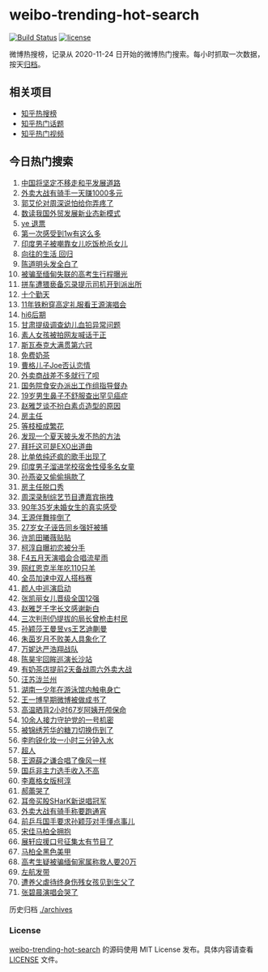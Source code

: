 # weibo-trending-hot-search

[![Build Status](https://github.com/justjavac/weibo-trending-hot-search/workflows/ci/badge.svg?branch=master)](https://github.com/justjavac/weibo-trending-hot-search/actions)
[![license](https://img.shields.io/github/license/justjavac/weibo-trending-hot-search)](https://github.com/justjavac/weibo-trending-hot-search/blob/master/LICENSE)

微博热搜榜，记录从 2020-11-24 日开始的微博热门搜索。每小时抓取一次数据，按天[归档](./archives)。

## 相关项目

- [知乎热搜榜](https://github.com/justjavac/zhihu-trending-top-search)
- [知乎热门话题](https://github.com/justjavac/zhihu-trending-hot-questions)
- [知乎热门视频](https://github.com/justjavac/zhihu-trending-hot-video)

## 今日热门搜索

<!-- BEGIN -->
<!-- 最后更新时间 Sun Jul 13 2025 03:06:55 GMT+0800 (China Standard Time) -->

1. [中国将坚定不移走和平发展道路](https://s.weibo.com//weibo?q=%23%E4%B8%AD%E5%9B%BD%E5%B0%86%E5%9D%9A%E5%AE%9A%E4%B8%8D%E7%A7%BB%E8%B5%B0%E5%92%8C%E5%B9%B3%E5%8F%91%E5%B1%95%E9%81%93%E8%B7%AF%23&Refer=new_time)
1. [外卖大战有骑手一天赚1000多元](https://s.weibo.com//weibo?q=%23%E5%A4%96%E5%8D%96%E5%A4%A7%E6%88%98%E6%9C%89%E9%AA%91%E6%89%8B%E4%B8%80%E5%A4%A9%E8%B5%9A1000%E5%A4%9A%E5%85%83%23&t=31&band_rank=25&Refer=top)
1. [郭艾伦对周深说怕给你弄疼了](https://s.weibo.com//weibo?q=%E9%83%AD%E8%89%BE%E4%BC%A6%E5%AF%B9%E5%91%A8%E6%B7%B1%E8%AF%B4%E6%80%95%E7%BB%99%E4%BD%A0%E5%BC%84%E7%96%BC%E4%BA%86&t=31&band_rank=9&Refer=top)
1. [数读我国外贸发展新业态新模式](https://s.weibo.com//weibo?q=%23%E6%95%B0%E8%AF%BB%E6%88%91%E5%9B%BD%E5%A4%96%E8%B4%B8%E5%8F%91%E5%B1%95%E6%96%B0%E4%B8%9A%E6%80%81%E6%96%B0%E6%A8%A1%E5%BC%8F%23&t=31&band_rank=3&Refer=top)
1. [ye 退票](https://s.weibo.com//weibo?q=ye%20%E9%80%80%E7%A5%A8&t=31&band_rank=18&Refer=top)
1. [第一次感受到1w有这么多](https://s.weibo.com//weibo?q=%E7%AC%AC%E4%B8%80%E6%AC%A1%E6%84%9F%E5%8F%97%E5%88%B01w%E6%9C%89%E8%BF%99%E4%B9%88%E5%A4%9A&t=31&band_rank=2&Refer=top)
1. [印度男子被嘲靠女儿吃饭枪杀女儿](https://s.weibo.com//weibo?q=%23%E5%8D%B0%E5%BA%A6%E7%94%B7%E5%AD%90%E8%A2%AB%E5%98%B2%E9%9D%A0%E5%A5%B3%E5%84%BF%E5%90%83%E9%A5%AD%E6%9E%AA%E6%9D%80%E5%A5%B3%E5%84%BF%23&t=31&band_rank=10&Refer=top)
1. [向往的生活 回归](https://s.weibo.com//weibo?q=%E5%90%91%E5%BE%80%E7%9A%84%E7%94%9F%E6%B4%BB%20%E5%9B%9E%E5%BD%92&t=31&band_rank=1&Refer=top)
1. [陈道明头发全白了](https://s.weibo.com//weibo?q=%E9%99%88%E9%81%93%E6%98%8E%E5%A4%B4%E5%8F%91%E5%85%A8%E7%99%BD%E4%BA%86&t=31&band_rank=7&Refer=top)
1. [被骗至缅甸失联的高考生行程曝光](https://s.weibo.com//weibo?q=%23%E8%A2%AB%E9%AA%97%E8%87%B3%E7%BC%85%E7%94%B8%E5%A4%B1%E8%81%94%E7%9A%84%E9%AB%98%E8%80%83%E7%94%9F%E8%A1%8C%E7%A8%8B%E6%9B%9D%E5%85%89%23&t=31&band_rank=13&Refer=top)
1. [拼车遭猥亵备忘录提示司机开到派出所](https://s.weibo.com//weibo?q=%23%E6%8B%BC%E8%BD%A6%E9%81%AD%E7%8C%A5%E4%BA%B5%E5%A4%87%E5%BF%98%E5%BD%95%E6%8F%90%E7%A4%BA%E5%8F%B8%E6%9C%BA%E5%BC%80%E5%88%B0%E6%B4%BE%E5%87%BA%E6%89%80%23&t=31&band_rank=30&Refer=top)
1. [十个勤天](https://s.weibo.com//weibo?q=%E5%8D%81%E4%B8%AA%E5%8B%A4%E5%A4%A9&t=31&band_rank=33&Refer=top)
1. [11年铁粉穿高定礼服看王源演唱会](https://s.weibo.com//weibo?q=%2311%E5%B9%B4%E9%93%81%E7%B2%89%E7%A9%BF%E9%AB%98%E5%AE%9A%E7%A4%BC%E6%9C%8D%E7%9C%8B%E7%8E%8B%E6%BA%90%E6%BC%94%E5%94%B1%E4%BC%9A%23&t=31&band_rank=38&Refer=top)
1. [hi6后期](https://s.weibo.com//weibo?q=hi6%E5%90%8E%E6%9C%9F&t=31&band_rank=4&Refer=top)
1. [甘肃提级调查幼儿血铅异常问题](https://s.weibo.com//weibo?q=%23%E7%94%98%E8%82%83%E6%8F%90%E7%BA%A7%E8%B0%83%E6%9F%A5%E5%B9%BC%E5%84%BF%E8%A1%80%E9%93%85%E5%BC%82%E5%B8%B8%E9%97%AE%E9%A2%98%23&t=31&band_rank=8&Refer=top)
1. [素人女孩被拍网友喊话于正](https://s.weibo.com//weibo?q=%23%E7%B4%A0%E4%BA%BA%E5%A5%B3%E5%AD%A9%E8%A2%AB%E6%8B%8D%E7%BD%91%E5%8F%8B%E5%96%8A%E8%AF%9D%E4%BA%8E%E6%AD%A3%23&t=31&band_rank=12&Refer=top)
1. [斯瓦泰克大满贯第六冠](https://s.weibo.com//weibo?q=%23%E6%96%AF%E7%93%A6%E6%B3%B0%E5%85%8B%E5%A4%A7%E6%BB%A1%E8%B4%AF%E7%AC%AC%E5%85%AD%E5%86%A0%23&t=31&band_rank=19&Refer=top)
1. [免费奶茶](https://s.weibo.com//weibo?q=%E5%85%8D%E8%B4%B9%E5%A5%B6%E8%8C%B6&t=31&band_rank=11&Refer=top)
1. [曹格儿子Joe否认恋情](https://s.weibo.com//weibo?q=%23%E6%9B%B9%E6%A0%BC%E5%84%BF%E5%AD%90Joe%E5%90%A6%E8%AE%A4%E6%81%8B%E6%83%85%23&t=31&band_rank=38&Refer=top)
1. [外卖商战差不多就行了呗](https://s.weibo.com//weibo?q=%E5%A4%96%E5%8D%96%E5%95%86%E6%88%98%E5%B7%AE%E4%B8%8D%E5%A4%9A%E5%B0%B1%E8%A1%8C%E4%BA%86%E5%91%97&t=31&band_rank=14&Refer=top)
1. [国务院食安办派出工作组指导督办](https://s.weibo.com//weibo?q=%23%E5%9B%BD%E5%8A%A1%E9%99%A2%E9%A3%9F%E5%AE%89%E5%8A%9E%E6%B4%BE%E5%87%BA%E5%B7%A5%E4%BD%9C%E7%BB%84%E6%8C%87%E5%AF%BC%E7%9D%A3%E5%8A%9E%23&t=31&band_rank=22&Refer=top)
1. [19岁男生鼻子不舒服查出罕见癌症](https://s.weibo.com//weibo?q=%2319%E5%B2%81%E7%94%B7%E7%94%9F%E9%BC%BB%E5%AD%90%E4%B8%8D%E8%88%92%E6%9C%8D%E6%9F%A5%E5%87%BA%E7%BD%95%E8%A7%81%E7%99%8C%E7%97%87%23&t=31&band_rank=23&Refer=top)
1. [赵雅芝谈不扮白素贞造型的原因](https://s.weibo.com//weibo?q=%23%E8%B5%B5%E9%9B%85%E8%8A%9D%E8%B0%88%E4%B8%8D%E6%89%AE%E7%99%BD%E7%B4%A0%E8%B4%9E%E9%80%A0%E5%9E%8B%E7%9A%84%E5%8E%9F%E5%9B%A0%23&t=31&band_rank=19&Refer=top)
1. [房主任](https://s.weibo.com//weibo?q=%E6%88%BF%E4%B8%BB%E4%BB%BB&t=31&band_rank=40&Refer=top)
1. [等枝桠成繁花](https://s.weibo.com//weibo?q=%E7%AD%89%E6%9E%9D%E6%A1%A0%E6%88%90%E7%B9%81%E8%8A%B1&t=31&band_rank=26&Refer=top)
1. [发现一个夏天披头发不热的方法](https://s.weibo.com//weibo?q=%E5%8F%91%E7%8E%B0%E4%B8%80%E4%B8%AA%E5%A4%8F%E5%A4%A9%E6%8A%AB%E5%A4%B4%E5%8F%91%E4%B8%8D%E7%83%AD%E7%9A%84%E6%96%B9%E6%B3%95&t=31&band_rank=36&Refer=top)
1. [拜托这可是EXO出道曲](https://s.weibo.com//weibo?q=%E6%8B%9C%E6%89%98%E8%BF%99%E5%8F%AF%E6%98%AFEXO%E5%87%BA%E9%81%93%E6%9B%B2&t=31&band_rank=17&Refer=top)
1. [比单依纯还疯的歌手出现了](https://s.weibo.com//weibo?q=%E6%AF%94%E5%8D%95%E4%BE%9D%E7%BA%AF%E8%BF%98%E7%96%AF%E7%9A%84%E6%AD%8C%E6%89%8B%E5%87%BA%E7%8E%B0%E4%BA%86&t=31&band_rank=32&Refer=top)
1. [印度男子溜进学校宿舍性侵多名女童](https://s.weibo.com//weibo?q=%23%E5%8D%B0%E5%BA%A6%E7%94%B7%E5%AD%90%E6%BA%9C%E8%BF%9B%E5%AD%A6%E6%A0%A1%E5%AE%BF%E8%88%8D%E6%80%A7%E4%BE%B5%E5%A4%9A%E5%90%8D%E5%A5%B3%E7%AB%A5%23&t=31&band_rank=48&Refer=top)
1. [孙燕姿又偷偷捐款了](https://s.weibo.com//weibo?q=%23%E5%AD%99%E7%87%95%E5%A7%BF%E5%8F%88%E5%81%B7%E5%81%B7%E6%8D%90%E6%AC%BE%E4%BA%86%23&t=31&band_rank=20&Refer=top)
1. [房主任脱口秀](https://s.weibo.com//weibo?q=%E6%88%BF%E4%B8%BB%E4%BB%BB%E8%84%B1%E5%8F%A3%E7%A7%80&t=31&band_rank=45&Refer=top)
1. [周深录制综艺节目遭嘉宾拖拽](https://s.weibo.com//weibo?q=%23%E5%91%A8%E6%B7%B1%E5%BD%95%E5%88%B6%E7%BB%BC%E8%89%BA%E8%8A%82%E7%9B%AE%E9%81%AD%E5%98%89%E5%AE%BE%E6%8B%96%E6%8B%BD%23&t=31&band_rank=31&Refer=top)
1. [90年35岁未婚女生的真实感受](https://s.weibo.com//weibo?q=90%E5%B9%B435%E5%B2%81%E6%9C%AA%E5%A9%9A%E5%A5%B3%E7%94%9F%E7%9A%84%E7%9C%9F%E5%AE%9E%E6%84%9F%E5%8F%97&t=31&band_rank=46&Refer=top)
1. [王源伴舞摔倒了](https://s.weibo.com//weibo?q=%23%E7%8E%8B%E6%BA%90%E4%BC%B4%E8%88%9E%E6%91%94%E5%80%92%E4%BA%86%23&t=31&band_rank=50&Refer=top)
1. [27岁女子诬告同乡强奸被捕](https://s.weibo.com//weibo?q=%2327%E5%B2%81%E5%A5%B3%E5%AD%90%E8%AF%AC%E5%91%8A%E5%90%8C%E4%B9%A1%E5%BC%BA%E5%A5%B8%E8%A2%AB%E6%8D%95%23&t=31&band_rank=47&Refer=top)
1. [许凯田曦薇贴贴](https://s.weibo.com//weibo?q=%23%E8%AE%B8%E5%87%AF%E7%94%B0%E6%9B%A6%E8%96%87%E8%B4%B4%E8%B4%B4%23&t=31&band_rank=44&Refer=top)
1. [柯淳自曝初恋被分手](https://s.weibo.com//weibo?q=%23%E6%9F%AF%E6%B7%B3%E8%87%AA%E6%9B%9D%E5%88%9D%E6%81%8B%E8%A2%AB%E5%88%86%E6%89%8B%23&t=31&band_rank=27&Refer=top)
1. [F4五月天演唱会合唱流星雨](https://s.weibo.com//weibo?q=%23F4%E4%BA%94%E6%9C%88%E5%A4%A9%E6%BC%94%E5%94%B1%E4%BC%9A%E5%90%88%E5%94%B1%E6%B5%81%E6%98%9F%E9%9B%A8%23&t=31&band_rank=29&Refer=top)
1. [网红恩克半年吃110只羊](https://s.weibo.com//weibo?q=%23%E7%BD%91%E7%BA%A2%E6%81%A9%E5%85%8B%E5%8D%8A%E5%B9%B4%E5%90%83110%E5%8F%AA%E7%BE%8A%23&t=31&band_rank=47&Refer=top)
1. [全员加速中双人搭档赛](https://s.weibo.com//weibo?q=%23%E5%85%A8%E5%91%98%E5%8A%A0%E9%80%9F%E4%B8%AD%E5%8F%8C%E4%BA%BA%E6%90%AD%E6%A1%A3%E8%B5%9B%23&t=31&band_rank=50&Refer=top)
1. [颜人中巡演启动](https://s.weibo.com//weibo?q=%E9%A2%9C%E4%BA%BA%E4%B8%AD%E5%B7%A1%E6%BC%94%E5%90%AF%E5%8A%A8&t=31&band_rank=40&Refer=top)
1. [张凯丽女儿晋级全国12强](https://s.weibo.com//weibo?q=%E5%BC%A0%E5%87%AF%E4%B8%BD%E5%A5%B3%E5%84%BF%E6%99%8B%E7%BA%A7%E5%85%A8%E5%9B%BD12%E5%BC%BA&t=31&band_rank=45&Refer=top)
1. [赵雅芝千字长文感谢新白](https://s.weibo.com//weibo?q=%E8%B5%B5%E9%9B%85%E8%8A%9D%E5%8D%83%E5%AD%97%E9%95%BF%E6%96%87%E6%84%9F%E8%B0%A2%E6%96%B0%E7%99%BD&t=31&band_rank=49&Refer=top)
1. [三次判刑仍提拔的局长曾枪击村民](https://s.weibo.com//weibo?q=%23%E4%B8%89%E6%AC%A1%E5%88%A4%E5%88%91%E4%BB%8D%E6%8F%90%E6%8B%94%E7%9A%84%E5%B1%80%E9%95%BF%E6%9B%BE%E6%9E%AA%E5%87%BB%E6%9D%91%E6%B0%91%23&t=31&band_rank=48&Refer=top)
1. [孙颖莎王曼昱vs王艺迪蒯曼](https://s.weibo.com//weibo?q=%23%E5%AD%99%E9%A2%96%E8%8E%8E%E7%8E%8B%E6%9B%BC%E6%98%B1vs%E7%8E%8B%E8%89%BA%E8%BF%AA%E8%92%AF%E6%9B%BC%23&t=31&band_rank=24&Refer=top)
1. [朱茵岁月不败美人具象化了](https://s.weibo.com//weibo?q=%E6%9C%B1%E8%8C%B5%E5%B2%81%E6%9C%88%E4%B8%8D%E8%B4%A5%E7%BE%8E%E4%BA%BA%E5%85%B7%E8%B1%A1%E5%8C%96%E4%BA%86&t=31&band_rank=41&Refer=top)
1. [万妮达严浩翔战队](https://s.weibo.com//weibo?q=%23%E4%B8%87%E5%A6%AE%E8%BE%BE%E4%B8%A5%E6%B5%A9%E7%BF%94%E6%88%98%E9%98%9F%23&t=31&band_rank=33&Refer=top)
1. [陈昊宇回眸巡演长沙站](https://s.weibo.com//weibo?q=%23%E9%99%88%E6%98%8A%E5%AE%87%E5%9B%9E%E7%9C%B8%E5%B7%A1%E6%BC%94%E9%95%BF%E6%B2%99%E7%AB%99%23&t=31&band_rank=48&Refer=top)
1. [有奶茶店提前2天备战周六外卖大战](https://s.weibo.com//weibo?q=%23%E6%9C%89%E5%A5%B6%E8%8C%B6%E5%BA%97%E6%8F%90%E5%89%8D2%E5%A4%A9%E5%A4%87%E6%88%98%E5%91%A8%E5%85%AD%E5%A4%96%E5%8D%96%E5%A4%A7%E6%88%98%23&t=31&band_rank=42&Refer=top)
1. [汪苏泷兰州](https://s.weibo.com//weibo?q=%E6%B1%AA%E8%8B%8F%E6%B3%B7%E5%85%B0%E5%B7%9E&t=31&band_rank=50&Refer=top)
1. [湖南一少年在游泳馆内触电身亡](https://s.weibo.com//weibo?q=%23%E6%B9%96%E5%8D%97%E4%B8%80%E5%B0%91%E5%B9%B4%E5%9C%A8%E6%B8%B8%E6%B3%B3%E9%A6%86%E5%86%85%E8%A7%A6%E7%94%B5%E8%BA%AB%E4%BA%A1%23&t=31&band_rank=16&Refer=top)
1. [王一博早期微博被做成书了](https://s.weibo.com//weibo?q=%E7%8E%8B%E4%B8%80%E5%8D%9A%E6%97%A9%E6%9C%9F%E5%BE%AE%E5%8D%9A%E8%A2%AB%E5%81%9A%E6%88%90%E4%B9%A6%E4%BA%86&t=31&band_rank=39&Refer=top)
1. [高温晒背2小时67岁阿姨开颅保命](https://s.weibo.com//weibo?q=%23%E9%AB%98%E6%B8%A9%E6%99%92%E8%83%8C2%E5%B0%8F%E6%97%B667%E5%B2%81%E9%98%BF%E5%A7%A8%E5%BC%80%E9%A2%85%E4%BF%9D%E5%91%BD%23&t=31&band_rank=45&Refer=top)
1. [10余人接力守护党的一号机密](https://s.weibo.com//weibo?q=%2310%E4%BD%99%E4%BA%BA%E6%8E%A5%E5%8A%9B%E5%AE%88%E6%8A%A4%E5%85%9A%E7%9A%84%E4%B8%80%E5%8F%B7%E6%9C%BA%E5%AF%86%23&t=31&band_rank=29&Refer=top)
1. [被锦绣芳华的糖刀切换伤到了](https://s.weibo.com//weibo?q=%E8%A2%AB%E9%94%A6%E7%BB%A3%E8%8A%B3%E5%8D%8E%E7%9A%84%E7%B3%96%E5%88%80%E5%88%87%E6%8D%A2%E4%BC%A4%E5%88%B0%E4%BA%86&t=31&band_rank=44&Refer=top)
1. [李昀锐化妆一小时三分钟入水](https://s.weibo.com//weibo?q=%23%E6%9D%8E%E6%98%80%E9%94%90%E5%8C%96%E5%A6%86%E4%B8%80%E5%B0%8F%E6%97%B6%E4%B8%89%E5%88%86%E9%92%9F%E5%85%A5%E6%B0%B4%23&t=31&band_rank=37&Refer=top)
1. [超人](https://s.weibo.com//weibo?q=%E8%B6%85%E4%BA%BA&t=31&band_rank=50&Refer=top)
1. [王源薛之谦合唱了像风一样](https://s.weibo.com//weibo?q=%23%E7%8E%8B%E6%BA%90%E8%96%9B%E4%B9%8B%E8%B0%A6%E5%90%88%E5%94%B1%E4%BA%86%E5%83%8F%E9%A3%8E%E4%B8%80%E6%A0%B7%23&t=31&band_rank=34&Refer=top)
1. [国乒非主力选手收入不高](https://s.weibo.com//weibo?q=%E5%9B%BD%E4%B9%92%E9%9D%9E%E4%B8%BB%E5%8A%9B%E9%80%89%E6%89%8B%E6%94%B6%E5%85%A5%E4%B8%8D%E9%AB%98&t=31&band_rank=48&Refer=top)
1. [李嘉格女版柯淳](https://s.weibo.com//weibo?q=%E6%9D%8E%E5%98%89%E6%A0%BC%E5%A5%B3%E7%89%88%E6%9F%AF%E6%B7%B3&t=31&band_rank=21&Refer=top)
1. [郝蕾哭了](https://s.weibo.com//weibo?q=%E9%83%9D%E8%95%BE%E5%93%AD%E4%BA%86&t=31&band_rank=35&Refer=top)
1. [耳帝买股SHarK新说唱冠军](https://s.weibo.com//weibo?q=%E8%80%B3%E5%B8%9D%E4%B9%B0%E8%82%A1SHarK%E6%96%B0%E8%AF%B4%E5%94%B1%E5%86%A0%E5%86%9B&t=31&band_rank=49&Refer=top)
1. [外卖大战有骑手称要跑通宵](https://s.weibo.com//weibo?q=%23%E5%A4%96%E5%8D%96%E5%A4%A7%E6%88%98%E6%9C%89%E9%AA%91%E6%89%8B%E7%A7%B0%E8%A6%81%E8%B7%91%E9%80%9A%E5%AE%B5%23&t=31&band_rank=5&Refer=top)
1. [前乒乓国手要求孙颖莎对手懂点事儿](https://s.weibo.com//weibo?q=%23%E5%89%8D%E4%B9%92%E4%B9%93%E5%9B%BD%E6%89%8B%E8%A6%81%E6%B1%82%E5%AD%99%E9%A2%96%E8%8E%8E%E5%AF%B9%E6%89%8B%E6%87%82%E7%82%B9%E4%BA%8B%E5%84%BF%23&t=31&band_rank=6&Refer=top)
1. [宋佳马柏全拥抱](https://s.weibo.com//weibo?q=%E5%AE%8B%E4%BD%B3%E9%A9%AC%E6%9F%8F%E5%85%A8%E6%8B%A5%E6%8A%B1&t=31&band_rank=28&Refer=top)
1. [展轩应援口号征集太有节目了](https://s.weibo.com//weibo?q=%E5%B1%95%E8%BD%A9%E5%BA%94%E6%8F%B4%E5%8F%A3%E5%8F%B7%E5%BE%81%E9%9B%86%E5%A4%AA%E6%9C%89%E8%8A%82%E7%9B%AE%E4%BA%86&t=31&band_rank=47&Refer=top)
1. [马柏全黑色美甲](https://s.weibo.com//weibo?q=%23%E9%A9%AC%E6%9F%8F%E5%85%A8%E9%BB%91%E8%89%B2%E7%BE%8E%E7%94%B2%23&t=31&band_rank=44&Refer=top)
1. [高考生疑被骗缅甸家属称救人要20万](https://s.weibo.com//weibo?q=%23%E9%AB%98%E8%80%83%E7%94%9F%E7%96%91%E8%A2%AB%E9%AA%97%E7%BC%85%E7%94%B8%E5%AE%B6%E5%B1%9E%E7%A7%B0%E6%95%91%E4%BA%BA%E8%A6%8120%E4%B8%87%23&t=31&band_rank=15&Refer=top)
1. [左航发带](https://s.weibo.com//weibo?q=%E5%B7%A6%E8%88%AA%E5%8F%91%E5%B8%A6&t=31&band_rank=37&Refer=top)
1. [遭养父虐待终身伤残女孩见到生父了](https://s.weibo.com//weibo?q=%23%E9%81%AD%E5%85%BB%E7%88%B6%E8%99%90%E5%BE%85%E7%BB%88%E8%BA%AB%E4%BC%A4%E6%AE%8B%E5%A5%B3%E5%AD%A9%E8%A7%81%E5%88%B0%E7%94%9F%E7%88%B6%E4%BA%86%23&t=31&band_rank=43&Refer=top)
1. [张碧晨演唱会哭了](https://s.weibo.com//weibo?q=%E5%BC%A0%E7%A2%A7%E6%99%A8%E6%BC%94%E5%94%B1%E4%BC%9A%E5%93%AD%E4%BA%86&t=31&band_rank=47&Refer=top)

<!-- END -->

历史归档 [./archives](./archives)

### License

[weibo-trending-hot-search](https://github.com/justjavac/weibo-trending-hot-search) 的源码使用 MIT License
发布。具体内容请查看 [LICENSE](./LICENSE) 文件。
